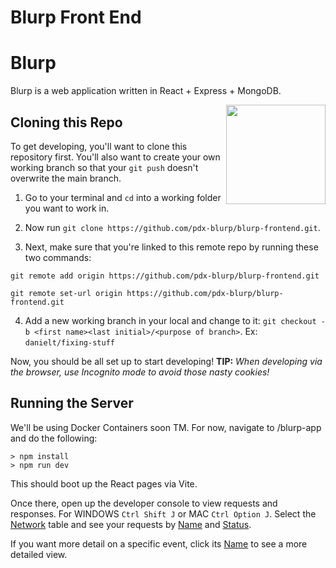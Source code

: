# Blurp Front End

# Blurp

Blurp is a web application written in React + Express + MongoDB.

<img align="right" width="159px" src="">

## Cloning this Repo

To get developing, you'll want to clone this repository first. You'll also want to create your own working branch so that your `git push` doesn't overwrite the main branch.

1. Go to your terminal and `cd` into a working folder you want to work in.

2. Now run `git clone https://github.com/pdx-blurp/blurp-frontend.git`.

3. Next, make sure that you're linked to this remote repo by running these two commands:

```
git remote add origin https://github.com/pdx-blurp/blurp-frontend.git
```

```
git remote set-url origin https://github.com/pdx-blurp/blurp-frontend.git
```

4. Add a new working branch in your local and change to it: `git checkout -b <first name><last initial>/<purpose of branch>`. Ex: `danielt/fixing-stuff`

Now, you should be all set up to start developing!
**TIP:** _When developing via the browser, use Incognito mode to avoid those nasty cookies!_

## Running the Server

We'll be using Docker Containers soon TM. For now, navigate to /blurp-app and do the following:

```
> npm install
> npm run dev
```

This should boot up the React pages via Vite.

Once there, open up the developer console to view requests and responses. For WINDOWS `Ctrl Shift J` or MAC `Ctrl Option J`. Select the <u>Network</u> table and see your requests by <u>Name</u> and <u>Status</u>.

If you want more detail on a specific event, click its <u>Name</u> to see a more detailed view.
